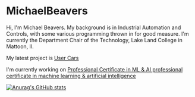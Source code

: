# MichaelBeavers
Hi, I'm Michael Beavers. 
My background is in Industrial Automation and Controls, with some various programming thrown in for good measure.
I'm currently the Department Chair of the Technology,  Lake Land College in Mattoon, Il.<br>

My latest project is [User Cars](https://github.com/mbeavers34/Practical-Application-Assignment-11.1/tree/main)
  
I'm currently working on [Professional Certificate in ML & AI professional certificate in machine learning & artificial intelligence](https://berkeley-online-executive-education.emeritus.org/professional-certificate-machine-learning-artificial-intelligence?utm_source=Google&utm_medium=c&utm_term=ai%20certification&utm_location=9022250&utm_campaign=B-365D_US_GG_SE_BH-PCMLAI_CA&utm_content=mlai&gclid=Cj0KCQjwxtSSBhDYARIsAEn0thRDPsqV7I7j2sRKkgA7P534PaXQ83KHDO_Ztar8YYxb46GEWpA5odkaAlc0EALw_wcB)




[![Anurag's GitHub stats](https://github-readme-stats.vercel.app/api?username=mbeavers34)](https://github.com/anuraghazra/github-readme-stats)
